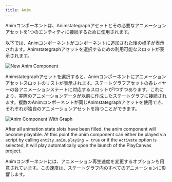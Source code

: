 ```yaml
---
title: Anim
---
```


Animコンポーネントは、Animstategraphアセットとその必要なアニメーションアセットを1つのエンティティに接続するために使用されます。

以下では、Animコンポーネントがコンポーネントに追加された後の様子が表示されます。Animstategraphアセットを選択するための利用可能なスロットが表示されます。

![New Anim Component](/images/user-manual/anim/new_anim_component.png)

Animstategraphアセットを選択すると、Animコンポーネントにアニメーションアセットスロットのリストが表示されます。ステートグラフアセットの各レイヤーの各アニメーションステートに対応するスロットが1つずつあります。これにより、実際のアニメーションデータが以前に作成したステートグラフに接続されます。複数のAnimコンポーネントが同じAnimstategraphアセットを使用でき、それぞれが独自のアニメーションアセットを持つことができます。

![Anim Component With Graph](/images/user-manual/anim/anim_component_with_graph.png)

After all animation state slots have been filled, the anim component will become playable. At this point the anim component can either be played via script by calling `entity.anim.playing = true` or if the `Activate` option is selected, it will play automatically upon the launch of the PlayCanvas project.

Animコンポーネントには、アニメーション再生速度を変更するオプションも用意されています。この速度は、ステートグラフ内のすべてのアニメーションに影響します。
